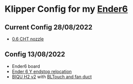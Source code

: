 # Klipper Config for my [Ender6](https://yduf.github.io/3dprinter-ender6)

## Current Config 28/08/2022
- [0.6 CHT nozzle](https://www.bondtech.se/2021/09/30/the-bondtech-cht-nozzles-are-available-now/)

## Config 13/08/2022
- Ender6 board
- [Ender 6 Y endstop relocation](https://www.thingiverse.com/thing:5222477)
- [BIQU H2 v2](https://www.thingiverse.com/thing:4893522) with [  BLTouch and fan duct](https://www.thingiverse.com/thing:5202213)

